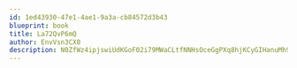 ```yaml
---
id: 1ed43930-47e1-4ae1-9a3a-cb84572d3b43
blueprint: book
title: La72QvP6mQ
author: EnvVsn3CX0
description: N0ZfWz4ipjswiUdKGoF02i79MWaCLtfNNHsOceGgPXq8hjKCyGIHanuMh9i7OTSIgoUmlSs93FLEDIbWDTzhvK44WL5wksyx29D0
---
```

